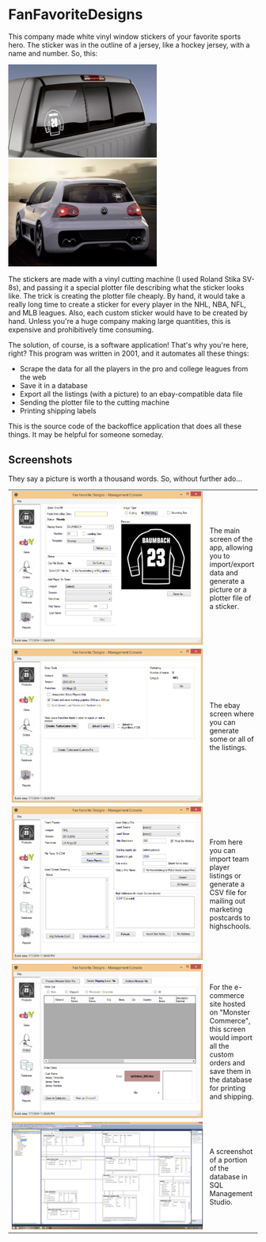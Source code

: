 FanFavoriteDesigns
==================

This company made white vinyl window stickers of your favorite sports hero.  The sticker was in the outline of a jersey, like a hockey jersey, with a name and number.  So, this:

<img src="Screenshots/wnd-hockey-truck.jpg" alt="Hockey sticker on truck" width="300" />
<img src="Screenshots/wnd-football-vw.jpg" alt="Football sticker on VW" width="300" />

The stickers are made with a vinyl cutting machine (I used Roland Stika SV-8s), and passing it a special plotter file describing what the sticker looks like.  The trick is creating the plotter file cheaply.  By hand, it would take a really long time to create a sticker for every player in the NHL, NBA, NFL, and MLB leagues.  Also, each custom sticker would have to be created by hand.  Unless you're a huge company making large quantities, this is expensive and prohibitively time consuming.

The solution, of course, is a software application!  That's why you're here, right?  This program was written in 2001, and it automates all these things:

* Scrape the data for all the players in the pro and college leagues from the web
* Save it in a database
* Export all the listings (with a picture) to an ebay-compatible data file
* Sending the plotter file to the cutting machine
* Printing shipping labels 

This is the source code of the backoffice application that does all these things.  It may be helpful for someone someday.


Screenshots
-----------

They say a picture is worth a thousand words.  So, without further ado... 

<table cellpadding="10">


<tr>
<td width="600"><img src="Screenshots/ffd-mc-main.PNG" alt="Screenshot" /></td>
<td>The main screen of the app, allowing you to import/export data and generate a picture or a plotter file of a sticker.</td>
</tr>


<tr>
<td><img src="Screenshots/ffd-mc-turbolister.PNG" alt="Screenshot" /></td>
<td>The ebay screen where you can generate some or all of the listings.</td>
</tr>


<tr>
<td><img src="Screenshots/ffd-mc-import-scrape.PNG" alt="Screenshot" /></td>
<td>From here you can import team player listings or generate a CSV file for mailing out marketing postcards to highschools.</td>
</tr>

<tr>
<td><img src="Screenshots/ffd-mc-custom-orders.PNG" alt="Screenshot" /></td>
<td>For the e-commerce site hosted on "Monster Commerce", this screen would import all the custom orders and save them in the database for printing and shipping.</td>
</tr>



<tr>
<td><img src="Screenshots/ffd-database.PNG" alt="Screenshot" /></td>
<td>A screenshot of a portion of the database in SQL Management Studio.</td>
</tr>


</table>


